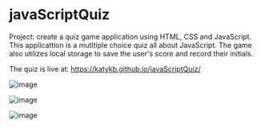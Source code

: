 # javaScriptQuiz
Project: create a quiz game application using HTML, CSS and JavaScript.
This applicattion is a mutltiple choice quiz all about JavaScript. 
The game also utilizes local storage to save the user's score and record their initials.

The quiz is live at: https://katykb.github.io/javaScriptQuiz/

![image](https://user-images.githubusercontent.com/97707793/160058405-19ca4703-403f-474f-85fc-4d5f68da353a.png)

![image](https://user-images.githubusercontent.com/97707793/160058455-ee47f8c9-eee8-4465-b6b9-1bc88ee64d4f.png)

![image](https://user-images.githubusercontent.com/97707793/160058357-4ad8629d-5b26-429f-91f0-78aa1e0f274d.png)

